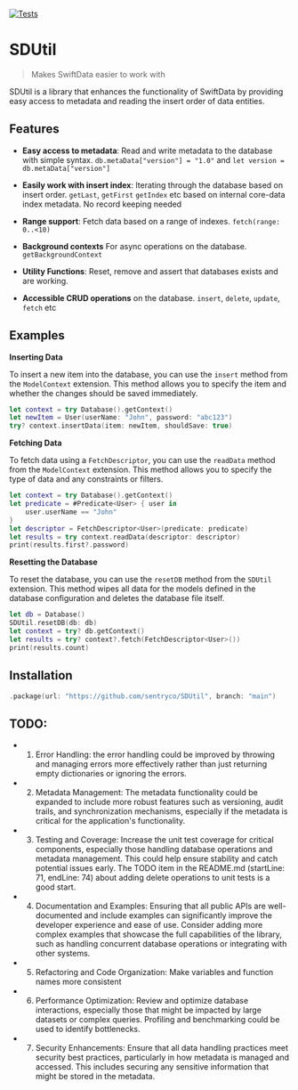 [![Tests](https://github.com/sentryco/SDUtil/actions/workflows/Tests.yml/badge.svg)](https://github.com/sentryco/SDUtil/actions/workflows/Tests.yml)

# SDUtil

> Makes SwiftData easier to work with

SDUtil is a library that enhances the functionality of SwiftData by providing easy access to metadata and reading the insert order of data entities. 

## Features

- **Easy access to metadata**: Read and write metadata to the database with simple syntax. `db.metaData["version"] = "1.0"` and `let version = db.metaData["version"]`

- **Easily work with insert index**: Iterating through the database based on insert order. `getLast`, `getFirst` `getIndex` etc based on internal core-data index metadata. No record keeping needed

- **Range support**: Fetch data based on a range of indexes. `fetch(range: 0..<10)`

- **Background contexts** For async operations on the database. `getBackgroundContext`

- **Utility Functions**: Reset, remove and assert that databases exists and are working. 

- **Accessible CRUD operations** on the database. `insert`, `delete`, `update`, `fetch` etc

## Examples
 
**Inserting Data**

To insert a new item into the database, you can use the `insert` method from the `ModelContext` extension. This method allows you to specify the item and whether the changes should be saved immediately.

```swift
let context = try Database().getContext()  
let newItem = User(userName: "John", password: "abc123")
try? context.insertData(item: newItem, shouldSave: true)
``` 

**Fetching Data** 

To fetch data using a `FetchDescriptor`, you can use the `readData` method from the `ModelContext` extension. This method allows you to specify the type of data and any constraints or filters. 

```swift 
let context = try Database().getContext()  
let predicate = #Predicate<User> { user in  
    user.userName == "John" 
}
let descriptor = FetchDescriptor<User>(predicate: predicate)  
let results = try context.readData(descriptor: descriptor)
print(results.first?.password)
```

**Resetting the Database** 
 
To reset the database, you can use the `resetDB` method from the `SDUtil` extension. This method wipes all data for the models defined in the database configuration and deletes the database file itself. 
 
```swift 
let db = Database()
SDUtil.resetDB(db: db) 
let context = try? db.getContext()
let results = try? context?.fetch(FetchDescriptor<User>())
print(results.count)
```  

## Installation

```swift
.package(url: "https://github.com/sentryco/SDUtil", branch: "main")
```

## TODO: 

- 1. Error Handling:
the error handling could be improved by throwing and managing errors more effectively rather than just returning empty dictionaries or ignoring the errors.

- 2. Metadata Management:
The metadata functionality could be expanded to include more robust features such as versioning, audit trails, and synchronization mechanisms, especially if the metadata is critical for the application's functionality.

- 3. Testing and Coverage:
Increase the unit test coverage for critical components, especially those handling database operations and metadata management. This could help ensure stability and catch potential issues early. The TODO item in the README.md (startLine: 71, endLine: 74) about adding delete operations to unit tests is a good start.
    
- 4. Documentation and Examples:
Ensuring that all public APIs are well-documented and include examples can significantly improve the developer experience and ease of use.
Consider adding more complex examples that showcase the full capabilities of the library, such as handling concurrent database operations or integrating with other systems.

- 5. Refactoring and Code Organization:
Make variables and function names more consistent

- 6. Performance Optimization:
Review and optimize database interactions, especially those that might be impacted by large datasets or complex queries. Profiling and benchmarking could be used to identify bottlenecks.

- 7. Security Enhancements:
Ensure that all data handling practices meet security best practices, particularly in how metadata is managed and accessed. This includes securing any sensitive information that might be stored in the metadata.

 